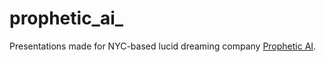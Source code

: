 # prophetic_ai_
Presentations made for NYC-based lucid dreaming company [Prophetic AI](https://www.prophetic.com/). 
